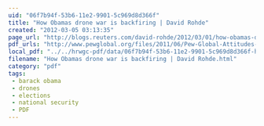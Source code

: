 ```yaml
---
uid: "06f7b94f-53b6-11e2-9901-5c969d8d366f"
title: "How Obamas drone war is backfiring | David Rohde"
created: "2012-03-05 03:13:35"
page_url: "http://blogs.reuters.com/david-rohde/2012/03/01/how-obamas-drone-war-is-backfiring/"
pdf_urls: "http://www.pewglobal.org/files/2011/06/Pew-Global-Attitudes-Pakistan-Report-FINAL-June-21-2011.pdf"
local_pdf: "../../hrwgc-pdf/data/06f7b94f-53b6-11e2-9901-5c969d8d366f-how-obamas-drone-war-is-backfiring-david-rohde.pdf"
filename: "How Obamas drone war is backfiring | David Rohde.html"
category: "pdf"
tags: 
 - barack obama
 - drones
 - elections
 - national security
 - PDF
---
```

